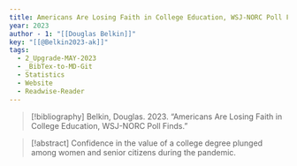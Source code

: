 ```yaml
---
title: Americans Are Losing Faith in College Education, WSJ-NORC Poll Finds
year: 2023
author - 1: "[[Douglas Belkin]]"
key: "[[@Belkin2023-ak]]"
tags:
  - 2_Upgrade-MAY-2023
  - _BibTex-to-MD-Git
  - Statistics
  - Website
  - Readwise-Reader
---
```


> [!bibliography]
> Belkin, Douglas. 2023. “Americans Are Losing Faith in College Education, WSJ-NORC Poll Finds.” 

> [!abstract]
> Confidence in the value of a college degree plunged among women and senior citizens during the pandemic.